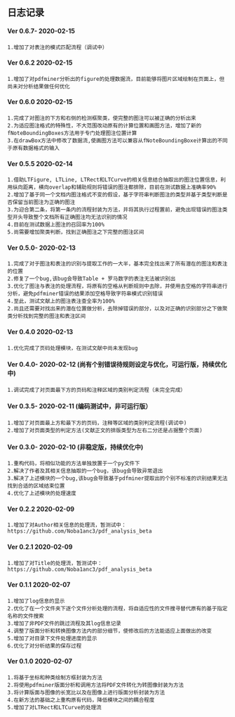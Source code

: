 ## 日志记录

#### Ver 0.6.7-   2020-02-15
    1.增加了对表注的模式匹配流程（调试中）

#### Ver 0.6.2    2020-02-15
    1.增加了对pdfminer分析出的figure的处理数据流，目前能够将图片区域绘制在页面上，但尚未对分析结果做任何优化

#### Ver 0.6.0    2020-02-15
    1.完成了对图注的下方和右侧的检测框聚类，使完整的图注可以被正确的分析出来
    2.为适应图注格式的特殊性，不大范围改动原有的计算位置和画图方法，增加了新的fNoteBoundingBoxes方法用于专门处理图注位置计算
    3.在drawBox方法中修改了数据流,使画图方法可以兼容从fNoteBoundingBoxe计算出的不同于原有数据格式的输入

#### Ver 0.5.5    2020-02-14
    1.借助LTFigure, LTLine, LTRect和LTCurve的相关信息结合抽取出的图注位置信息，利用纵向距离，横向overlap和辅助规则将错误的图注都排除，目前在测试数据上准确率90%
    2.增加了基于同一个文档内图注格式不变的假设，基于字符串判断图注的类型并基于类型判断是否保留当前图注为正确的图注
    3.为迎合第二条，将第一条内的流程封装为方法，并将其执行过程置前，避免出现错误的图注类型开头导致整个文档所有正确图注均无法识别的情况
    4.目前在测试数据上图注的召回率为100%
    5.尚需要增加聚类判断，找到正确图注之下完整的图注区间

#### Ver 0.5.0-   2020-02-13
    1.完成了对于图注和表注的识别与提取工作的一大半，基本完全找出来了所有潜在的图注和表注的位置
    2.修复了一个bug,该bug会导致Table + 罗马数字的表注无法被识别出
    3.优化了图注与表注的处理流程，将原有的空格从判断规则中去除，并使用去空格的字符串进行分析，避免pdfminer错误的结果添加空格导致字符串模式识别错误
    4.至此，测试文献上的图注表注查全率为100%
    2.尚且还需要对找出来的潜在位置做分析，去除掉错误的部分，以及对正确的识别部分之下做聚类分析找到完整的图注和表注区间
   
#### Ver 0.4.0    2020-02-13
    1.优化完成了页码处理模块，在测试文献中尚未发现bug

#### Ver 0.4.0-   2020-02-12  (尚有个别错误待规则设定与优化，可运行版，持续优化中)
    1.调试完成了对页面最下方的页码和注释区域的类别判定流程（未完全完成）

#### Ver 0.3.5-   2020-02-11  (编码测试中，非可运行版）
    1.增加了对页面最上方和最下方的页码，注释等区域的类别判定流程(调试中)
    2.增加了对页面类型的判定方法(文献正文的排版类型为左右二分还是占据整个页面)

#### Ver 0.3.0-   2020-02-10  (非稳定版，持续优化中)
    1.重构代码，将相似功能的方法单独放置于一个py文件下
    2.解决了作者及其相关信息抽取的一个bug，该bug会导致异常退出
    3.解决了上述模块的一个bug,该bug会导致基于pdfminer提取出的个别不标准的识别结果无法找到合适的区域结束位置
    4.优化了上述模块的处理速度

#### Ver 0.2.2    2020-02-09    
    1.增加了对Author相关信息的处理流，暂测试中：https://github.com/Noba1anc3/pdf_analysis_beta

#### Ver 0.2.1    2020-02-09    
    1.增加了对Title的处理流，暂测试中：https://github.com/Noba1anc3/pdf_analysis_beta

#### Ver 0.1.1    2020-02-07    
    1.增加了log信息的显示
    2.优化了在一个文件夹下逐个文件分析处理的流程，将自适应性的文件搜寻替代原有的基于指定名称的文件搜索
    3.增加了非PDF文件的跳过流程及其log信息记录
    4.调整了版面分析和转换图像方法内的部分细节，使修改后的方法能适应上面做出的改变
    5.增加了对目录下文件处理进度的显示
    6.优化了对分析结果的保存过程
    
#### Ver 0.1.0    2020-02-07    
    1.将基于坐标和种类绘制方框封装为方法
    2.将使用pdfminer版面分析和调用方法将PDF文件转化为转图像封装为方法
    3.将计算版面与图像的长宽比以及在图像上进行版面分析封装为方法
    4.在新方法的基础之上重构原有代码，降低模块之间的耦合程度
    5.增加了对LTRect和LTCurve的处理流

